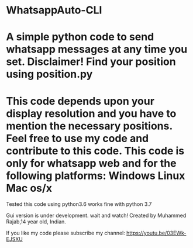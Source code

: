 # WhatsappAuto-CLI
A simple python code to send whatsapp messages at any time you set.
Disclaimer! Find your position using position.py
=======================
This code depends upon your display resolution
and you have to mention the necessary positions.
Feel free to use my code and contribute to this code.
This code is only for whatsapp web and for the following platforms:
Windows
Linux
Mac os/x
========================

Tested this code using python3.6
works fine with python 3.7

Gui version is under development.
wait and watch!
Created by Muhammed Rajab,14 year old, Indian.

If you like my code please subscribe my channel: https://youtu.be/03EWk-EJSXU
